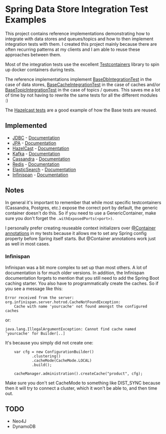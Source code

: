# Spring Data Store Integration Test Examples

This project contains reference implementations demonstrating how to integrate with data stores and queues/topics and how to then
implement integration tests with them. I created this project mainly because there are often recurring patterns at my 
clients and I am able to reuse these approaches between them.

Most of the integration tests use the excellent [Testcontainers](https://www.testcontainers.org/) library to spin up docker
containers during tests.

The reference implementations implement [BaseDbIntegrationTest](./shared-tests/src/main/java/com/nibado/example/datastores/sharedtests/BaseDbIntegrationTest.java) 
in the case of data stores, [BaseCacheIntegrationTest](./shared-tests/src/main/java/com/nibado/example/datastores/sharedtests/BaseCacheIntegrationTest.java)
in the case of caches and/or [BaseTopicIntegrationTest](./shared-tests/src/main/java/com/nibado/example/datastores/sharedtests/BaseTopicIntegrationTest.java)
in the case of topics / queues. This saves me a lot of time by not having to rewrite the same tests for all the different 
modules :)

The [Hazelcast tests](./hazelcast/src/test/java/com/nibado/example/datastores/hazelcast) are a good example of how the 
Base tests are reused.

## Implemented

* [JDBC](./jdbc) - [Documentation](https://spring.io/projects/spring-data-jdbc)
* [JPA](./jpa) - [Documentation](https://spring.io/projects/spring-data-jpa)
* [HazelCast](./hazelcast) - [Documentation](https://hazelcast.com/blog/spring-boot/)
* [Kafka](./kafka) - [Documentation](https://spring.io/projects/spring-kafka)
* [Cassandra](./cassandra) - [Documentation](https://docs.spring.io/spring-data/cassandra/docs/current/reference/html)
* [Redis](./redis) - [Documentation](https://docs.spring.io/spring-data/data-redis/docs/current/reference/html)
* [ElasticSearch](./elasticsearch) - [Documentation](https://docs.spring.io/spring-data/elasticsearch/docs/current/reference/html)
* [Infinispan](./infinispan) - [Documentation](https://infinispan.org/docs/dev/titles/spring_boot/starter.html)

## Notes

In general it's important to remember that while most specific testcontainers (Cassandra, Postgres, etc.) expose the correct port by default,
the generic container doesn't do this. So if you need to use a GenericContainer, make sure you don't forget the `.withExposedPorts(<port>)`.

I personally prefer creating reuseable context initializers over [@Container annotations](https://www.testcontainers.org/test_framework_integration/junit_5/) in my tests because it allows me to set any Spring config 
property before Spring itself starts. But @Container annotations work just as well in most cases.

### Infinispan

Infinispan was a bit more complex to set up than most others. A lot of documentation is for much older versions. In addition, the Infinispan documentation
forgets to mention that you still need to add the Spring Boot caching starter. You also have to programmatically create the caches. So if you 
see a message like this:

    Error received from the server: org.infinispan.server.hotrod.CacheNotFoundException: 
        Cache with name 'yourcache' not found amongst the configured caches

or:

    java.lang.IllegalArgumentException: Cannot find cache named 'yourcache' for Builder[..]

It's because you simply did not create one:

        var cfg = new ConfigurationBuilder()
                .clustering()
                .cacheMode(CacheMode.LOCAL)
                .build();

        cacheManager.administration().createCache("product", cfg);

Make sure you don't set CacheMode to something like DIST_SYNC because then it will try to connect a cluster, which it won't 
be able to, and then time out.

## TODO

* Neo4J
* DynamoDB